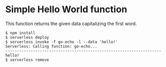 # Simple Hello World function

This function returns the given data capitalizing the first word.

```console
$ npm install
$ serverless deploy
$ serverless invoke -f go-echo -l --data 'hello!'
Serverless: Calling function: go-echo...
--------------------------------------------------------------------
hello!
$ serverless remove
```
